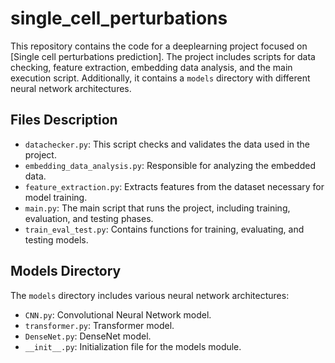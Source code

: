 # single_cell_perturbations

This repository contains the code for a deeplearning project focused on [Single cell perturbations prediction]. The project includes scripts for data checking, feature extraction, embedding data analysis, and the main execution script. Additionally, it contains a `models` directory with different neural network architectures.

## Files Description

- `datachecker.py`: This script checks and validates the data used in the project.
- `embedding_data_analysis.py`: Responsible for analyzing the embedded data.
- `feature_extraction.py`: Extracts features from the dataset necessary for model training.
- `main.py`: The main script that runs the project, including training, evaluation, and testing phases.
- `train_eval_test.py`: Contains functions for training, evaluating, and testing models.

## Models Directory

The `models` directory includes various neural network architectures:
- `CNN.py`: Convolutional Neural Network model.
- `transformer.py`: Transformer model.
- `DenseNet.py`: DenseNet model.
- `__init__.py`: Initialization file for the models module.

